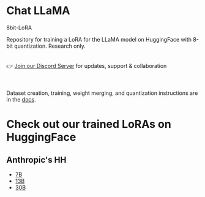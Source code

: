 # Chat LLaMA 

8bit-LoRA

Repository for training a LoRA for the LLaMA model on HuggingFace with 8-bit quantization. Research only.
<br><br><br>
👉 [Join our Discord Server](https://serp.ly/@serpai/discord) for updates, support & collaboration
<br><br><br>

Dataset creation, training, weight merging, and quantization instructions are in the [docs](docs/).

# Check out our trained LoRAs on HuggingFace
## Anthropic's HH
- [7B](https://huggingface.co/serpdotai/llama-hh-lora-7B)
- [13B](https://huggingface.co/serpdotai/llama-hh-lora-13B)
- [30B](https://huggingface.co/serpdotai/llama-hh-lora-30B)
